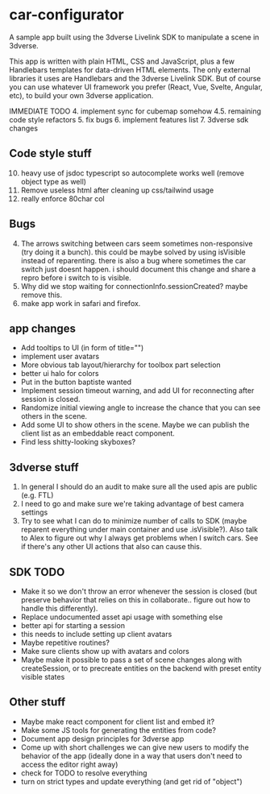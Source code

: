 # car-configurator
A sample app built using the 3dverse Livelink SDK to manipulate a scene in 3dverse.

This app is written with plain HTML, CSS and JavaScript, plus a few Handlebars templates for data-driven HTML elements. The only external libraries it uses are Handlebars and the 3dverse Livelink SDK. But of course you can use whatever UI framework you prefer (React, Vue, Svelte, Angular, etc), to build your own 3dverse application.

IMMEDIATE TODO
4. implement sync for cubemap somehow
4.5. remaining code style refactors
5. fix bugs
6. implement features list
7. 3dverse sdk changes

## Code style stuff
10. heavy use of jsdoc typescript so autocomplete works well (remove object type as well)
11. Remove useless html after cleaning up css/tailwind usage
13. really enforce 80char col

## Bugs
4. The arrows switching between cars seem sometimes non-responsive (try doing it a bunch). this could be maybe solved by using isVisible instead of reparenting. there is also a bug where sometimes the car switch just doesnt happen. i should document this change and share a repro before i switch to is visible.
8. Why did we stop waiting for connectionInfo.sessionCreated? maybe remove this.
9. make app work in safari and firefox.

## app changes
- Add tooltips to UI (in form of title="")
- implement user avatars
- More obvious tab layout/hierarchy for toolbox part selection
- better ui halo for colors
- Put in the button baptiste wanted
- Implement session timeout warning, and add UI for reconnecting after session is closed.
- Randomize initial viewing angle to increase the chance that you can see others in the scene.
- Add some UI to show others in the scene. Maybe we can publish the client list as an embeddable react component.
- Find less shitty-looking skyboxes?

## 3dverse stuff
1. In general I should do an audit to make sure all the used apis are public (e.g. FTL)
2. I need to go and make sure we're taking advantage of best camera settings
3. Try to see what I can do to minimize number of calls to SDK (maybe reparent everything under main container and use .isVisible?). Also talk to Alex to figure out why I always get problems when I switch cars. See if there's any other UI actions that also can cause this.

## SDK TODO
- Make it so we don't throw an error whenever the session is closed (but preserve behavior that relies on this in collaborate.. figure out how to handle this differently).
- Replace undocumented asset api usage with something else
- better api for starting a session
- this needs to include setting up client avatars
- Maybe repetitive routines?
- Make sure clients show up with avatars and colors
- Maybe make it possible to pass a set of scene changes along with createSession, or to precreate entities on the backend with preset entity visible states

## Other stuff
- Maybe make react component for client list and embed it?
- Make some JS tools for generating the entities from code?
- Document app design principles for 3dverse app
- Come up with short challenges we can give new users to modify the behavior of the app (ideally done in a way that users don't need to access the editor right away)
- check for TODO to resolve everything
- turn on strict types and update everything (and get rid of "object")
